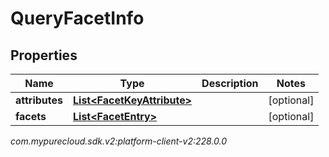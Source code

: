 # QueryFacetInfo


## Properties

| Name | Type | Description | Notes |
| ------------ | ------------- | ------------- | ------------- |
| **attributes** | [**List&lt;FacetKeyAttribute&gt;**](FacetKeyAttribute) |  |  [optional] |
| **facets** | [**List&lt;FacetEntry&gt;**](FacetEntry) |  |  [optional] |




_com.mypurecloud.sdk.v2:platform-client-v2:228.0.0_

